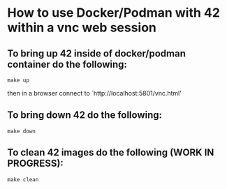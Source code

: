 # How to use Docker/Podman with 42 within a vnc web session

## To bring up 42 inside of docker/podman container do the following:

`make up`

then in a browser connect to `http://localhost:5801/vnc.html'

## To bring down 42 do the following:

`make down`

## To clean 42 images do the following (WORK IN PROGRESS):

`make clean`
